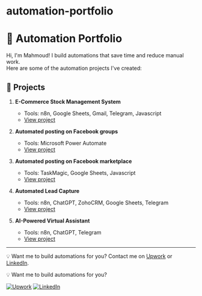 # automation-portfolio
# 🚀 Automation Portfolio

Hi, I'm Mahmoud! I build automations that save time and reduce manual work.  
Here are some of the automation projects I've created:

## 🔧 Projects

1. **E-Commerce Stock Management System**  
   - Tools: n8n, Google Sheets, Gmail, Telegram, Javascript
   - [View project](./e-comm-stock-system)

2. **Automated posting on Facebook groups**  
   - Tools: Microsoft Power Automate
   - [View project](./facebook-group-poster)

3. **Automated posting on Facebook marketplace**   
   - Tools: TaskMagic, Google Sheets, Javascript
   - [View project](./facebook-marketplace-poster)

4. **Automated Lead Capture**  
   - Tools: n8n, ChatGPT, ZohoCRM, Google Sheets, Telegram
   - [View project](./automated-lead-capture)

5. **AI-Powered Virtual Assistant**  
   - Tools: n8n, ChatGPT, Telegram
   - [View project](./ai-customer-support)
     
---
💡 Want me to build automations for you? 
Contact me on <a href="https://www.upwork.com/freelancers/~01f5165a44fedbcfbc" target="_blank">Upwork</a> 
or <a href="https://www.linkedin.com/in/mahmoudmoustafa07/" target="_blank">LinkedIn</a>.

💡 Want me to build automations for you?

[![Upwork](https://img.shields.io/badge/Upwork-Hire%20Me-14a800?style=for-the-badge&logo=upwork&logoColor=white)](https://www.upwork.com/freelancers/~01f5165a44fedbcfbc)
[![LinkedIn](https://img.shields.io/badge/LinkedIn-Connect-0077B5?style=for-the-badge&logo=linkedin&logoColor=white)](https://www.linkedin.com/in/mahmoudmoustafa07/)
